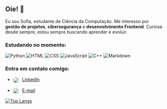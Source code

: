 ## Oie! 👋

Eu sou Sofia, estudante de Ciência da Computação. Me interesso por **gestão de projetos**, **cibersegurança** e **desenvolvimento Frontend**. Curiosa desde sempre, estou sempre buscando aprender e evoluir.

### Estudando no momento:

![Python](https://img.shields.io/badge/Python-3776AB?style=for-the-badge&logo=python&logoColor=white)
![HTML](https://img.shields.io/badge/HTML-239120?style=for-the-badge&logo=html5&logoColor=white)
![CSS](https://img.shields.io/badge/CSS-239120?&style=for-the-badge&logo=css3&logoColor=white)
![JavaScript](https://img.shields.io/badge/JavaScript-F7DF1E?style=for-the-badge&logo=javascript&logoColor=black)
![C++](https://img.shields.io/badge/C%2B%2B-00599C?style=for-the-badge&logo=c%2B%2B&logoColor=white)
![Markdown](https://img.shields.io/badge/Markdown-000000?style=for-the-badge&logo=markdown&logoColor=white)

### Entra em contato comigo:

- <img src="https://cdn-icons-png.flaticon.com/512/174/174857.png" alt="LinkedIn" width="20" height="20" style="border-radius:50%; vertical-align:middle; margin-right:6px;" /> [LinkedIn](https://www.linkedin.com/in/sofiaavallonesakovitz)

- <img src="https://cdn-icons-png.flaticon.com/512/732/732200.png" alt="Gmail" width="20" height="20" style="border-radius:50%; vertical-align:middle; margin-right:6px;" /> [E-mail](mailto:sofiasakovitz@gmail.com)

[![Top Langs](https://github-readme-stats.vercel.app/api/top-langs/?username=sofiaavallone&layout=compact&theme=onedark)](https://github.com/anuraghazra/github-readme-stats)
